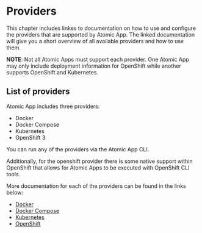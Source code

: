 # Providers

This chapter includes linkes to documentation on how to use and configure the 
providers that are supported by Atomic App. The linked documentation
will give you a short overview of all available providers and how
to use them.

**NOTE**: Not all Atomic Apps must support each provider. One Atomic App may 
only include deployment information for OpenShift while another supports 
OpenShift and Kubernetes.

## List of providers
Atomic App includes three providers:

  * Docker
  * Docker Compose
  * Kubernetes
  * OpenShift 3

You can run any of the providers via the Atomic App CLI.

Additionally, for the openshift provider there is some native support
within OpenShift that allows for Atomic Apps to be executed with
OpenShift CLI tools.

More documentation for each of the providers can be found in the links
below:

   * [Docker](./providers/docker/overview.md)
   * [Docker Compose](./providers/docker-compose/overview.md)
   * [Kubernetes](./providers/kubernetes/overview.md)
   * [OpenShift](./providers/openshift/overview.md)
